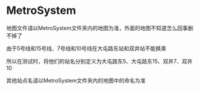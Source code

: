 # MetroSystem
地图文件请以MetroSystem文件夹内的地图为准，外面的地图不知道怎么回事删不掉了

由于5号线和15号线、7号线和10号线在大屯路东站和双井站不能换乘

所以在测试时，将他们的站名分别定义为大屯路东5、大屯路东15、双井7、双井10

其他站点名请以MetroSystem文件夹内的地图中的命名为准
